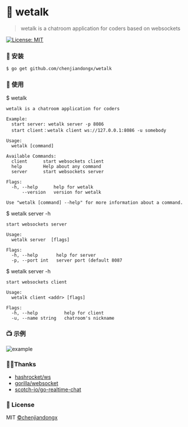 # 📠 wetalk
> wetalk is a chatroom application for coders based on websockets

[![License: MIT](https://img.shields.io/badge/License-MIT-brightgreen.svg)](https://opensource.org/licenses/MIT)

### 🔰 安装

```shell
$ go get github.com/chenjiandongx/wetalk
```

### 📝 使用

$ wetalk
```shell
wetalk is a chatroom application for coders

Example:
  start server: wetalk server -p 8086
  start client：wetalk client ws://127.0.0.1:8086 -u somebody

Usage:
  wetalk [command]

Available Commands:
  client      start websockets client
  help        Help about any command
  server      start websockets server

Flags:
  -h, --help      help for wetalk
      --version   version for wetalk

Use "wetalk [command] --help" for more information about a command.
```

$ wetalk server -h
```shell
start websockets server

Usage:
  wetalk server  [flags]

Flags:
  -h, --help       help for server
  -p, --port int   server port (default 8087
```

$ wetalk server -h
```
start websockets client

Usage:
  wetalk client <addr> [flags]

Flags:
  -h, --help          help for client
  -u, --name string   chatroom's nickname
```

### 📺 示例
![example](https://user-images.githubusercontent.com/19553554/51330669-e7627100-1ab2-11e9-9586-5fb383b6817d.gif)

### 🙏🏻Thanks
* [hashrocket/ws](https://github.com/hashrocket/ws/blob/master/connection.go)
* [gorilla/websocket](https://github.com/gorilla/websocket)
* [scotch-io/go-realtime-chat](https://github.com/scotch-io/go-realtime-chat)

### 📃 License
MIT [©chenjiandongx](http://github.com/chenjiandongx)
